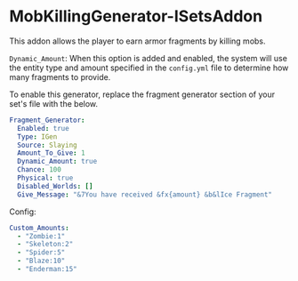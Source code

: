 # MobKillingGenerator-ISetsAddon

This addon allows the player to earn armor fragments by killing mobs.

`Dynamic_Amount`: When this option is added and enabled, the system will use the entity type and amount specified in the `config.yml` file to determine how many fragments to provide.

To enable this generator, replace the fragment generator section of your set's file with the below.

```yaml
Fragment_Generator:
  Enabled: true
  Type: IGen
  Source: Slaying
  Amount_To_Give: 1
  Dynamic_Amount: true
  Chance: 100
  Physical: true
  Disabled_Worlds: []
  Give_Message: "&7You have received &fx{amount} &b&lIce Fragment"
```

Config:
```yaml
Custom_Amounts:
  - "Zombie:1"
  - "Skeleton:2"
  - "Spider:5"
  - "Blaze:10"
  - "Enderman:15"
```
